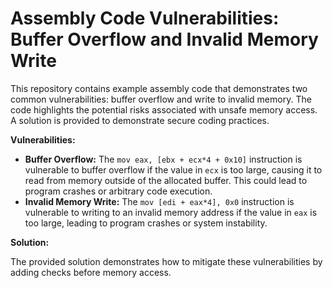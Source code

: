 # Assembly Code Vulnerabilities: Buffer Overflow and Invalid Memory Write

This repository contains example assembly code that demonstrates two common vulnerabilities: buffer overflow and write to invalid memory.  The code highlights the potential risks associated with unsafe memory access. A solution is provided to demonstrate secure coding practices.

**Vulnerabilities:**

* **Buffer Overflow:** The `mov eax, [ebx + ecx*4 + 0x10]` instruction is vulnerable to buffer overflow if the value in `ecx` is too large, causing it to read from memory outside of the allocated buffer. This could lead to program crashes or arbitrary code execution.
* **Invalid Memory Write:** The `mov [edi + eax*4], 0x0` instruction is vulnerable to writing to an invalid memory address if the value in `eax` is too large, leading to program crashes or system instability.

**Solution:**

The provided solution demonstrates how to mitigate these vulnerabilities by adding checks before memory access.